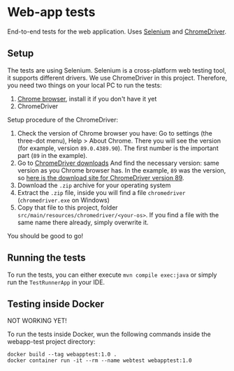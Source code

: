 # Web-app tests

End-to-end tests for the web application. Uses [Selenium](https://www.selenium.dev/documentation/en/) and [ChromeDriver](https://chromedriver.chromium.org/downloads).

## Setup
The tests are using Selenium. Selenium is a cross-platform web testing tool, it supports different drivers. We use ChromeDriver in this project. Therefore, you need two things on your local PC to run the tests:
1. [Chrome browser](https://www.google.com/chrome/), install it if you don't have it yet
2. ChromeDriver

Setup procedure of the ChromeDriver:
1. Check the version of Chrome browser you have: Go to settings (the three-dot menu), Help > About Chrome. There you will see the version (for example, version `89.0.4389.90`). The first number is the important part (`89` in the example).
2. Go to [ChromeDriver downloads](https://chromedriver.chromium.org/downloads) And find the necessary version: same version as you Chrome browser has. In the example, `89` was the version, so [here is the download site for ChromeDriver version 89](https://chromedriver.storage.googleapis.com/index.html?path=89.0.4389.23/).
3. Download the `.zip` archive for your operating system
4. Extract the `.zip` file, inside you will find a file `chromedriver` (`chromedriver.exe` on Windows)
5. Copy that file to this project, folder `src/main/resources/chromedriver/<your-os>`. If you find a file with the same name there already, simply overwrite it.

You should be good to go!

## Running the tests
To run the tests, you can either execute `mvn compile exec:java` or simply run the `TestRunnerApp` in your IDE.

## Testing inside Docker
NOT WORKING YET!

To run the tests inside Docker, wun the following commands inside the webapp-test project directory:
```
docker build --tag webapptest:1.0 .
docker container run -it --rm --name webtest webapptest:1.0
```
